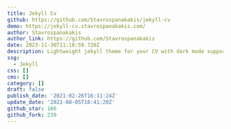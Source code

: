 ```yaml
---
title: Jekyll Cv
github: https://github.com/Stavrospanakakis/jekyll-cv
demo: https://jekyll-cv.stavrospanakakis.com/
author: Stavrospanakakis
author_link: https://github.com/Stavrospanakakis
date: 2023-11-30T11:18:59.720Z
description: Lightweight jekyll theme for your CV with dark mode support
ssg:
  - Jekyll
css: []
cms: []
category: []
draft: false
publish_date: '2021-02-26T16:11:24Z'
update_date: '2021-08-05T18:41:20Z'
github_star: 166
github_fork: 239
---
```

